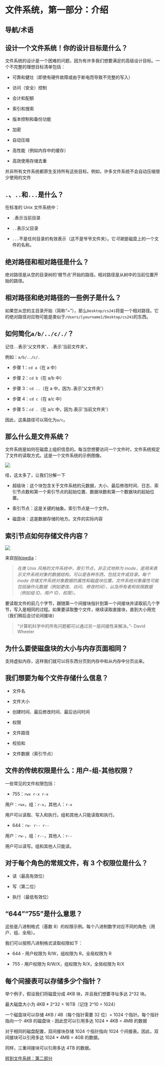 # 文件系统，第一部分：介绍

## 导航/术语

## 设计一个文件系统！你的设计目标是什么？

文件系统的设计是一个困难的问题，因为有许多我们想要满足的高级设计目标。一个不完整的理想目标清单包括：

+   可靠和健壮（即使有硬件故障或由于断电而导致不完整的写入）

+   访问（安全）控制

+   会计和配额

+   索引和搜索

+   版本控制和备份功能

+   加密

+   自动压缩

+   高性能（例如内存中的缓存）

+   高效使用存储去重

并非所有文件系统都原生支持所有这些目标。例如，许多文件系统不会自动压缩很少使用的文件

## `.`、`..`和`...`是什么？

在标准的 Unix 文件系统中：

+   `.`表示当前目录

+   `..`表示父目录

+   `...`不是任何目录的有效表示（这不是爷爷文件夹）。它*可能*是磁盘上的一个文件的名称。

## 绝对路径和相对路径是什么？

绝对路径是从您的目录树的'根节点'开始的路径。相对路径是从树中的当前位置开始的路径。

## 相对路径和绝对路径的一些例子是什么？

如果您从您的主目录开始（简称“~”），那么`Desktop/cs241`将是一个相对路径。它的绝对路径对应物可能是类似于`/Users/[yourname]/Desktop/cs241`的东西。

## 如何简化`a/b/../c/./`？

记住`..`表示'父文件夹'，`.`表示'当前文件夹'。

例如：`a/b/../c/.`

+   步骤 1：`cd a`（在 a 中）

+   步骤 2：`cd b`（在 a/b 中）

+   步骤 3：`cd ..`（在 a 中，因为..表示'父文件夹'）

+   步骤 4：`cd c`（在 a/c 中）

+   步骤 5：`cd .`（在 a/c 中，因为.表示'当前文件夹'）

因此，这条路径可以简化为`a/c`。

## 那么什么是文件系统？

文件系统是如何在磁盘上组织信息的。每当您想要访问一个文件时，文件系统规定了文件的读取方式。这是一个文件系统的示例图像。

![](img/d5c232c0012ccdb9ff8c9e79b2429cb9.jpg)

哇，这太多了，让我们分解一下

+   超级块：这个块包含关于文件系统的元数据，大小、最后修改时间、日志、索引节点数和第一个索引节点的起始位置、数据块数和第一个数据块的起始位置。

+   索引节点：这是关键的抽象。索引节点是一个文件。

+   磁盘块：这是数据存储的地方。文件的实际内容

## 索引节点如何存储文件内容？

![](img/1e5467473b254a4f5bb8d50f0f58ed17.jpg)

来自[Wikipedia](http://en.wikipedia.org/wiki/Inode)：

> *在类 Unix 风格的文件系统中，索引节点，非正式地称为 inode，是用来表示文件系统对象的数据结构，可以是各种东西，包括文件或目录。每个 inode 存储文件系统对象数据的属性和磁盘块位置。文件系统对象属性可能包括操作元数据（例如更改、访问、修改时间），以及所有者和权限数据（例如组 ID、用户 ID、权限）。*

要读取文件的前几个字节，跟随第一个间接块指针到第一个间接块并读取前几个字节，写入是相同的过程。如果要读取整个文件，继续读取直接块，直到大小用完（我们稍后会讨论间接块）

> “计算机科学中的所有问题都可以通过另一层间接性来解决。”- David Wheeler

## 为什么要使磁盘块的大小与内存页面相同？

支持虚拟内存，这样我们就可以将东西分页到内存中和从内存中分页出来。

## 我们想要为每个文件存储什么信息？

+   文件名

+   文件大小

+   创建时间、最后修改时间、最后访问时间

+   权限

+   文件路径

+   校验和

+   文件数据（索引节点）

## 文件的传统权限是什么：用户-组-其他权限？

一些常见的文件权限包括：

+   755：`rwx r-x r-x`

用户：`rwx`，组：`r-x`，其他人：`r-x`

用户可以读取、写入和执行。组和其他人只能读取和执行。

+   644：`rw- r-- r--`

用户：`rw-`，组：`r--`，其他人：`r--`

用户可以读写。组和其他人只能读。

## 对于每个角色的常规文件，有 3 个权限位是什么？

+   读（最高有效位）

+   写（第二位）

+   执行（最低有效位）

## “644”“755”是什么意思？

这些是八进制格式（基数 8）的权限示例。每个八进制数字对应不同的角色（用户、组、全局）。

我们可以按照八进制格式读取权限如下：

+   644 - 用户权限为 R/W，组权限为 R，全局权限为 R

+   755 - 用户权限为 R/W/X，组权限为 R/X，全局权限为 R/X

## 每个间接表可以存储多少个指针？

举个例子，假设我们将磁盘分成 4KB 块，并且我们想要寻址多达 2^32 块。

最大磁盘大小为 4KB * 2^32 = 16TB（记住 2^10 = 1024）

一个磁盘块可以存储 4KB / 4B（每个指针需要 32 位）= 1024 个指针。每个指针指向一个 4KB 的磁盘块 - 因此您可以引用多达 1024 * 4KB = 4MB 的数据

对于相同的磁盘配置，双间接块存储 1024 个指针指向 1024 个间接表。因此，双间接块可以引用多达 1024 * 4MB = 4GB 的数据。

同样，三重间接块可以引用多达 4TB 的数据。

[转到文件系统：第二部分](https://github.com/angrave/SystemProgramming/wiki/File-System,-Part-2:-Files-are-inodes-(everything-else-is-just-data...))
